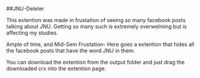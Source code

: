 ##JNU-Deleter

This extention was made in frustation of seeing so many facebook posts talking about JNU. Getting so many such is extremely overwelming but is affecting my studies. 

Ample of time, and Mid-Sem Frustation- Here goes a extention that hides all the facebook posts that have the word JNU in them.

You can download the extention from the output folder and just drag the downloaded crx into the extention page. 